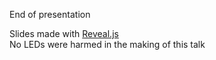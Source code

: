 <!-- .slide: data-background="black" class="h-full" id="end" -->

End of presentation <!-- .element class="h-full pt-[30%]" -->

Slides made with [Reveal.js](https://revealjs.com/) \
No LEDs were harmed in the making of this talk
<!-- .element class="absolute bottom-0 text-sm w-full" -->